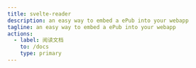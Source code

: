 ```yaml
---
title: svelte-reader
description: an easy way to embed a ePub into your webapp
tagline: an easy way to embed a ePub into your webapp
actions:
  - label: 阅读文档
    to: /docs
    type: primary
---
```

